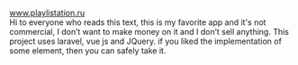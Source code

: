 www.playlistation.ru </br>
Hi to everyone who reads this text, this is my favorite app and it's not commercial, I don’t want to make money on it and I don’t sell anything. This project uses laravel, vue js and JQuery. if you liked the implementation of some element, then you can safely take it.
